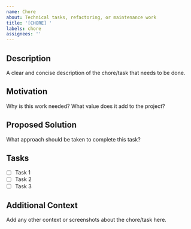 ```yaml
---
name: Chore
about: Technical tasks, refactoring, or maintenance work
title: '[CHORE] '
labels: chore
assignees: ''
---
```


## Description
A clear and concise description of the chore/task that needs to be done.

## Motivation
Why is this work needed? What value does it add to the project?

## Proposed Solution
What approach should be taken to complete this task?

## Tasks
- [ ] Task 1
- [ ] Task 2
- [ ] Task 3

## Additional Context
Add any other context or screenshots about the chore/task here.
